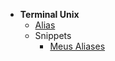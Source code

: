 - **Terminal Unix**
  - [Alias](docs/development/terminal/alias.md)
  - Snippets
    - [Meus Aliases](docs/development/terminal/snippets/my-aliases.md)
